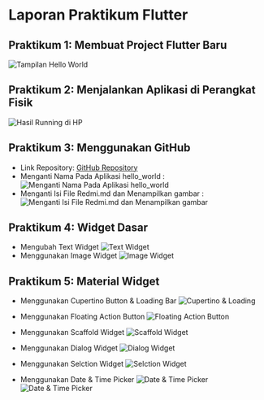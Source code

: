 # Laporan Praktikum Flutter

## Praktikum 1: Membuat Project Flutter Baru
![Tampilan Hello World](img/01.png)

## Praktikum 2: Menjalankan Aplikasi di Perangkat Fisik
![Hasil Running di HP](img/02.png)

## Praktikum 3: Menggunakan GitHub
- Link Repository: [GitHub Repository](https://github.com/HikmalMaulanaFajar/flutter-fundamental-latih1)
- Menganti Nama Pada Aplikasi hello_world :
![Menganti Nama Pada Aplikasi hello_world](img/03.png)
- Menganti Isi File Redmi.md dan Menampilkan gambar :
![Menganti Isi File Redmi.md dan Menampilkan gambar](img/04.png)

## Praktikum 4: Widget Dasar
- Mengubah Text Widget
![Text Widget](img/05.png)
- Menggunakan Image Widget
![Image Widget](img/06.png)

## Praktikum 5: Material Widget
- Menggunakan Cupertino Button & Loading Bar
![Cupertino & Loading](img/07.png)

- Menggunakan Floating Action Button
![Floating Action Button](img/08.png)

- Menggunakan Scaffold Widget
![Scaffold Widget](img/09.png)

- Menggunakan Dialog Widget
![Dialog Widget](img/10.png)

- Menggunakan Selction Widget
![Selction Widget](img/11.png)

- Menggunakan Date & Time Picker
![Date & Time Picker](img/12.png)
![Date & Time Picker](img/13.png)